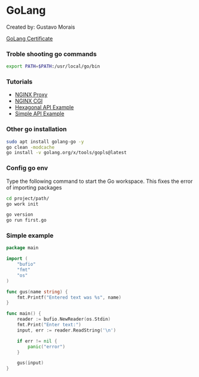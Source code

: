 # GoLang

Created by: Gustavo Morais

[GoLang Certificate](https://www.linkedin.com/learning/certificates/f75363e5c176cbb7695329ac0f68aebb6997b8dc520d0490e53eb440f67fe548)

### Troble shooting go commands
```sh
export PATH=$PATH:/usr/local/go/bin
```

### Tutorials
- [NGINX Proxy](./goWithNginx.md)
- [NGINX CGI](./goWithCgiNginx.md)
- [Hexagonal API Example](./hexagonalApi.md)
- [Simple API Example](./apiExample.md)

### Other go installation
```sh
sudo apt install golang-go -y
go clean -modcache
go install -v golang.org/x/tools/gopls@latest
```

### Config go env
Type the following command to start the Go workspace.
This fixes the error of importing packages
```sh
cd project/path/
go work init
```

```sh
go version
go run first.go
```

### Simple example
```go
package main

import (
	"bufio"
	"fmt"
	"os"
)

func gus(name string) {
	fmt.Printf("Entered text was %s", name)
}

func main() {
	reader := bufio.NewReader(os.Stdin)
	fmt.Print("Enter text:")
	input, err := reader.ReadString('\n')

	if err != nil {
		panic("error")
	}

	gus(input)
}
```